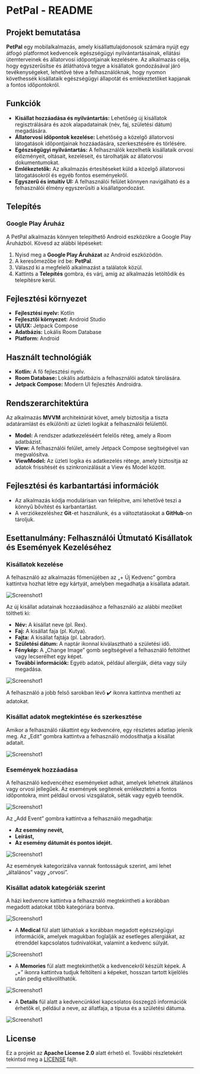 # PetPal - README

## Projekt bemutatása

**PetPal** egy mobilalkalmazás, amely kisállattulajdonosok számára nyújt egy átfogó platformot kedvenceik egészségügyi nyilvántartásainak, ellátási ütemterveinek és állatorvosi időpontjainak kezelésére. Az alkalmazás célja, hogy egyszerűsítse és átláthatóvá tegye a kisállatok gondozásával járó tevékenységeket, lehetővé téve a felhasználóknak, hogy nyomon követhessék kisállataik egészségügyi állapotát és emlékeztetőket kapjanak a fontos időpontokról.

## Funkciók

- **Kisállat hozzáadása és nyilvántartás:** Lehetőség új kisállatok regisztrálására és azok alapadatainak (név, faj, születési dátum) megadására.
- **Állatorvosi időpontok kezelése:** Lehetőség a közelgő állatorvosi látogatások időpontjainak hozzáadására, szerkesztésére és törlésére.
- **Egészségügyi nyilvántartás:** A felhasználók kezelhetik kisállataik orvosi előzményeit, oltásait, kezeléseit, és tárolhatják az állatorvosi dokumentumokat.
- **Emlékeztetők:** Az alkalmazás értesítéseket küld a közelgő állatorvosi látogatásokról és egyéb fontos eseményekről.
- **Egyszerű és intuitív UI:** A felhasználói felület könnyen navigálható és a felhasználói élmény egyszerűsíti a kisállatgondozást.

## Telepítés

### Google Play Áruház

A PetPal alkalmazás könnyen telepíthető Android eszközökre a Google Play Áruházból. Kövesd az alábbi lépéseket:

1. Nyisd meg a **Google Play Áruházat** az Android eszközödön.
2. A keresőmezőbe írd be: **PetPal**.
3. Válaszd ki a megfelelő alkalmazást a találatok közül.
4. Kattints a **Telepítés** gombra, és várj, amíg az alkalmazás letöltődik és telepítésre kerül.

## Fejlesztési környezet

- **Fejlesztési nyelv:** Kotlin
- **Fejlesztői környezet:** Android Studio
- **UI/UX:** Jetpack Compose
- **Adatbázis:** Lokális Room Database
- **Platform:** Android

## Használt technológiák

- **Kotlin:** A fő fejlesztési nyelv.
- **Room Database:** Lokális adatbázis a felhasználói adatok tárolására.
- **Jetpack Compose:** Modern UI fejlesztés Androidra.

## Rendszerarchitektúra

Az alkalmazás **MVVM** architektúrát követ, amely biztosítja a tiszta adatáramlást és elkülöníti az üzleti logikát a felhasználói felülettől.

- **Model:** A rendszer adatkezeléséért felelős réteg, amely a Room adatbázist.
- **View:** A felhasználói felület, amely Jetpack Compose segítségével van megvalósítva.
- **ViewModel:** Az üzleti logika és adatkezelés rétege, amely biztosítja az adatok frissítését és szinkronizálását a View és Model között.

## Fejlesztési és karbantartási információk

- Az alkalmazás kódja modulárisan van felépítve, ami lehetővé teszi a könnyű bővítést és karbantartást.
- A verziókezeléshez **Git**-et használunk, és a változtatásokat a **GitHub**-on tároljuk.

## Esettanulmány: Felhasználói Útmutató Kisállatok és Események Kezeléséhez

### Kisállatok kezelése
A felhasználó az alkalmazás főmenüjében az „+ Új Kedvenc” gombra kattintva hozhat létre egy kártyát, amelyben megadhatja a kisállata adatait.

![Screenshot1](/Screenshots/image-1-arrow.png)

Az új kisállat adatainak hozzáadásához a felhasználó az alábbi mezőket töltheti ki:
- **Név:** A kisállat neve (pl. Rex).
- **Faj:** A kisállat faja (pl. Kutya).
- **Fajta:** A kisállat fajtája (pl. Labrador).
- **Születési dátum:** A naptár ikonnal kiválasztható a születési idő.
- **Fénykép:** A „Change Image” gomb segítségével a felhasználó feltölthet vagy lecserélhet egy képet.
- **További információk:** Egyéb adatok, például allergiák, diéta vagy súly megadása.

![Screenshot1](/Screenshots/image-2.png)

A felhasználó a jobb felső sarokban lévő ✔️ ikonra kattintva mentheti az adatokat.

### Kisállat adatok megtekintése és szerkesztése
Amikor a felhasználó rákattint egy kedvencére, egy részletes adatlap jelenik meg. Az „Edit” gombra kattintva a felhasználó módosíthatja a kisállat adatait.

![Screenshot1](/Screenshots/image-3-edit-arrow.png)
### Események hozzáadása
A felhasználó kedvencéhez eseményeket adhat, amelyek lehetnek általános vagy orvosi jellegűek. Az események segítenek emlékeztetni a fontos időpontokra, mint például orvosi vizsgálatok, séták vagy egyéb teendők.

![Screenshot1](/Screenshots/image-3-event-arrow.png)

Az „Add Event” gombra kattintva a felhasználó megadhatja:
- **Az esemény nevét,**
- **Leírást,**
- **Az esemény dátumát és pontos idejét.**

![Screenshot1](/Screenshots/image-4.png)

Az események kategorizálva vannak fontosságuk szerint, ami lehet „általános” vagy „orvosi”.

### Kisállat adatok kategóriák szerint
A házi kedvencre kattintva a felhasználó megtekintheti a korábban megadott adatokat több kategóriára bontva.

![Screenshot1](/Screenshots/image-5.png)

- A **Medical** fül alatt láthatóak a korábban megadott egészségügyi információk, amelyek magukban foglalják az esetleges allergiákat, az étrenddel kapcsolatos tudnivalókat, valamint a kedvenc súlyát.

![Screenshot1](/Screenshots/image-6.png)

- A **Memories** fül alatt megtekinthetők a kedvencekről készült képek. A „+” ikonra kattintva tudjuk feltölteni a képeket, hosszan tartott kijelölés után pedig eltávolíthatók.

![Screenshot1](/Screenshots/image-7.png)

- A **Details** fül alatt a kedvencünkkel kapcsolatos összegző információk érhetők el, például a neve, az állatfaja, a típusa és a születési dátuma.

![Screenshot1](/Screenshots/image-8.png)
## License

Ez a projekt az **Apache License 2.0** alatt érhető el. További részletekért tekintsd meg a [LICENSE](https://www.apache.org/licenses/LICENSE-2.0.txt) fájlt.

---
